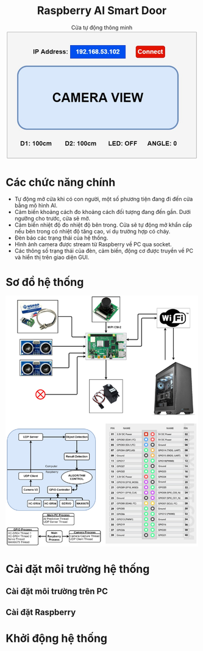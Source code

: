 <h1 align='center'><b>Raspberry AI Smart Door</b></h1>

<p align='center'>
Cửa tự động thông minh
<img src='./images/System Design-GUI.jpg'>
</p>

# **Các chức năng chính**
- Tự động mở cửa khi có con người, một số phương tiện đang đi đến cửa bằng mô hình AI.
- Cảm biến khoảng cách đo khoảng cách đối tượng đang đến gần. Dưới ngưỡng cho trước, cửa sẽ mở.
- Cảm biến nhiệt độ đo nhiệt độ bên trong. Cửa sẽ tự động mở khẩn cấp nếu bên trong có nhiệt độ tăng cao, ví dụ trường hợp có cháy.
- Đèn báo các trạng thái của hệ thống.
- Hình ảnh camera được stream từ Raspberry về PC qua socket.
- Các thông số trạng thái của đèn, cảm biến, động cơ được truyền về PC và hiển thị trên giao diện GUI.

# **Sơ đồ hệ thống**

<p align='center'>
<img src='./images/System Design-Overview.jpg'>
</p>

# **Cài đặt môi trường hệ thống**
## Cài đặt môi trường trên PC

## Cài đặt Raspberry

# **Khởi động hệ thống**

